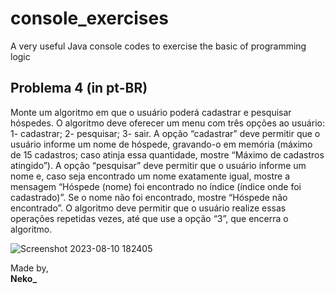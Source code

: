 # console_exercises
A very useful Java console codes to exercise the basic of programming logic

## Problema 4 (in pt-BR)

Monte um algoritmo em que o usuário poderá cadastrar e pesquisar hóspedes. O 
algoritmo deve oferecer um menu com três opções ao usuário: 1- cadastrar; 2-
pesquisar; 3- sair. A opção “cadastrar” deve permitir que o usuário informe um 
nome de hóspede, gravando-o em memória (máximo de 15 cadastros; caso atinja 
essa quantidade, mostre “Máximo de cadastros atingido”). A opção “pesquisar” deve
permitir que o usuário informe um nome e, caso seja encontrado um nome 
exatamente igual, mostre a mensagem “Hóspede (nome) foi encontrado no índice
(índice onde foi cadastrado)”. Se o nome não foi encontrado, mostre “Hóspede não 
encontrado”. O algoritmo deve permitir que o usuário realize essas operações 
repetidas vezes, até que use a opção “3”, que encerra o algoritmo.

![Screenshot 2023-08-10 182405](https://github.com/monocat-neko/console_exercises/assets/129681589/0a27885a-289c-4a0d-9592-536df6cf7f77)

Made by,</br>
**Neko_**
